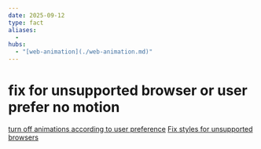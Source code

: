```yaml
---
date: 2025-09-12
type: fact
aliases:
  -
hubs:
  - "[web-animation](./web-animation.md)"
---
```


# fix for unsupported browser or user prefer no motion

[turn off animations according to user preference](./2025-08-20_turn-off-animations-according-to-user-preference.md)
[Fix styles for unsupported browsers](./2025-08-21_Fix-styles-for-unsupported-browsers.md)

